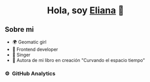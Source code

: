 <div align="center">
<h1 align="center">Hola, soy <a href="https://aristi.dev">Eliana</a> 👋</h1>
</div>
<!--<img src="https://i.imgur.com/weNbhGZ.png">-->

## Sobre mi

- 🌍 Geomatic girl
- 📲 Frontend developer
- 🎤 Singer
- 📗 Autora de mi libro en creación "Curvando el espacio tiempo"

### ⚙️ &nbsp;GitHub Analytics


